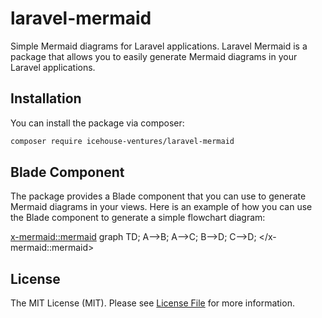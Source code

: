 # laravel-mermaid
Simple Mermaid diagrams for Laravel applications. Laravel Mermaid is a package that allows you to easily generate Mermaid diagrams in your Laravel applications.

## Installation

You can install the package via composer:

```bash
composer require icehouse-ventures/laravel-mermaid
```

## Blade Component 
The package provides a Blade component that you can use to generate Mermaid diagrams in your views. Here is an example of how you can use the Blade component to generate a simple flowchart diagram:

<x-mermaid::mermaid>
    graph TD;
        A-->B;
        A-->C;
        B-->D;
        C-->D;
</x-mermaid::mermaid>

## License

The MIT License (MIT). Please see [License File](LICENSE.md) for more information.
